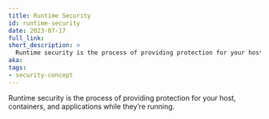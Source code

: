 ```yaml
---
title: Runtime Security
id: runtime-security
date: 2023-07-17
full_link:
short_description: >
  Runtime security is the process of providing protection for your host, containers, and applications while they’re running.
aka:
tags:
- security-concept
---
```

Runtime security is the process of providing protection for your host, containers, and applications while they’re running.

<!--more-->
